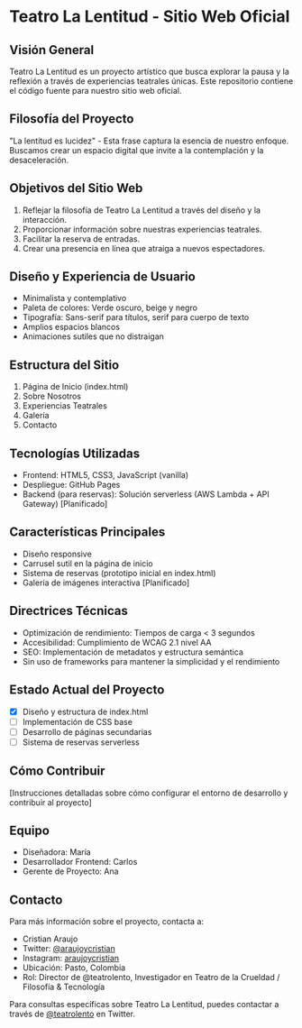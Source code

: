 # Teatro La Lentitud - Sitio Web Oficial

## Visión General
Teatro La Lentitud es un proyecto artístico que busca explorar la pausa y la reflexión a través de experiencias teatrales únicas. Este repositorio contiene el código fuente para nuestro sitio web oficial.

## Filosofía del Proyecto
"La lentitud es lucidez" - Esta frase captura la esencia de nuestro enfoque. Buscamos crear un espacio digital que invite a la contemplación y la desaceleración.

## Objetivos del Sitio Web
1. Reflejar la filosofía de Teatro La Lentitud a través del diseño y la interacción.
2. Proporcionar información sobre nuestras experiencias teatrales.
3. Facilitar la reserva de entradas.
4. Crear una presencia en línea que atraiga a nuevos espectadores.

## Diseño y Experiencia de Usuario
- Minimalista y contemplativo
- Paleta de colores: Verde oscuro, beige y negro
- Tipografía: Sans-serif para títulos, serif para cuerpo de texto
- Amplios espacios blancos
- Animaciones sutiles que no distraigan

## Estructura del Sitio
1. Página de Inicio (index.html)
2. Sobre Nosotros
3. Experiencias Teatrales
4. Galería
5. Contacto

## Tecnologías Utilizadas
- Frontend: HTML5, CSS3, JavaScript (vanilla)
- Despliegue: GitHub Pages
- Backend (para reservas): Solución serverless (AWS Lambda + API Gateway) [Planificado]

## Características Principales
- Diseño responsive
- Carrusel sutil en la página de inicio
- Sistema de reservas (prototipo inicial en index.html)
- Galería de imágenes interactiva [Planificado]

## Directrices Técnicas
- Optimización de rendimiento: Tiempos de carga < 3 segundos
- Accesibilidad: Cumplimiento de WCAG 2.1 nivel AA
- SEO: Implementación de metadatos y estructura semántica
- Sin uso de frameworks para mantener la simplicidad y el rendimiento

## Estado Actual del Proyecto
- [x] Diseño y estructura de index.html
- [ ] Implementación de CSS base
- [ ] Desarrollo de páginas secundarias
- [ ] Sistema de reservas serverless

## Cómo Contribuir
[Instrucciones detalladas sobre cómo configurar el entorno de desarrollo y contribuir al proyecto]

## Equipo
- Diseñadora: María
- Desarrollador Frontend: Carlos
- Gerente de Proyecto: Ana

## Contacto

Para más información sobre el proyecto, contacta a:

- Cristian Araujo
- Twitter: [@araujoycristian](https://twitter.com/araujoycristian)
- Instagram: [araujoycristian](https://instagram.com/araujoycristian)
- Ubicación: Pasto, Colombia
- Rol: Director de @teatrolento, Investigador en Teatro de la Crueldad / Filosofía & Tecnología

Para consultas específicas sobre Teatro La Lentitud, puedes contactar a través de [@teatrolento](https://twitter.com/teatrolento) en Twitter.
